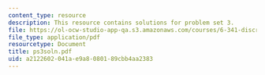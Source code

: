 ```yaml
---
content_type: resource
description: This resource contains solutions for problem set 3.
file: https://ol-ocw-studio-app-qa.s3.amazonaws.com/courses/6-341-discrete-time-signal-processing-fall-2005/a2122602041ae9a8080189cbb4aa2383_ps3soln.pdf
file_type: application/pdf
resourcetype: Document
title: ps3soln.pdf
uid: a2122602-041a-e9a8-0801-89cbb4aa2383
---
```

